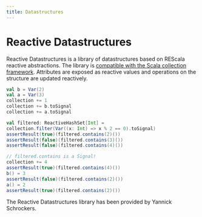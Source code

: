 ```yaml
---
title: Datastructures
---
```

# Reactive Datastructures

Reactive Datastructures is a library of datastructures
based on REScala reactive abstractions. The library is
[compatible with the Scala collection framework](http://docs.scala-lang.org/overviews/core/architecture-of-scala-collections.html).
Attributes are exposed as reactive values
and operations on the structure are updated reactively.

```scala
val b = Var(2)
val a = Var(3)
collection += 1
collection += b.toSignal
collection += a.toSignal

val filtered: ReactiveHashSet[Int] =
collection.filter(Var((x: Int) => x % 2 == 0).toSignal)
assertResult(true)(filtered.contains(2)())
assertResult(false)(filtered.contains(3)())
assertResult(false)(filtered.contains(4)())

// filtered.contains is a Signal!
collection += 4
assertResult(true)(filtered.contains(4)())
b() = 3
assertResult(false)(filtered.contains(2)())
a() = 2
assertResult(true)(filtered.contains(2)())
```

The Reactive Datastructures library has been provided by
Yannick Schrockers.
